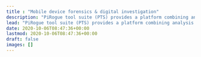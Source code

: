```yaml
---
title : "Mobile device forensics & digital investigation"
description: "PiRogue tool suite (PTS) provides a platform combining analysis tools, knowledge management, incident response management and artifact management, which allows NGOs with limited resources to equip themselves at a low cost. The project consists of an open-source tool suite that provides a comprehensive mobile device forensics and network traffic analysis platform targeting mobile devices, both for Android and iOS."
lead: "PiRogue tool suite (PTS) provides a platform combining analysis tools, knowledge management, incident response management and artifact management, which allows NGOs with limited resources to equip themselves at a low cost. The project consists of an open-source tool suite that provides a comprehensive mobile device forensics and network traffic analysis platform targeting mobile devices, both for Android and iOS."
date: 2020-10-06T08:47:36+00:00
lastmod: 2020-10-06T08:47:36+00:00
draft: false
images: []
---
```

